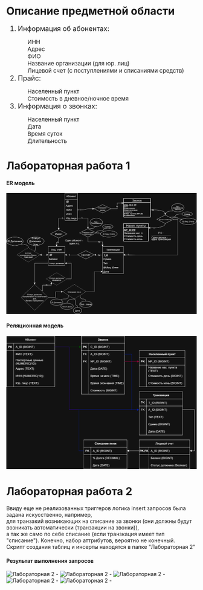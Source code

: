 <h1>Описание предметной области</h1>
<ol style="font-size: 18px;">
<li>Информация об абонентах:</li>
    <ul style="font-size: 15px; list-style-type: none;">
        <li>ИНН</li> 
        <li>Адрес</li> 
        <li>ФИО</li>
        <li>Название организации (для юр. лиц)</li>
        <li>Лицевой счет (с поступлениями и списаниями средств)</li>
    </ul>
<li>Прайс:</li>
    <ul style="font-size: 15px; list-style-type: none;"> 
        <li>Населенный пункт</li> 
        <li>Стоимость в дневное/ночное время</li> 
    </ul>
<li>Информация о звонках:</li> 
    <ul style="font-size: 15px; list-style-type: none;">
        <li>Населенный пункт</li> 
        <li>Дата</li> 
        <li>Время суток</li> 
        <li>Длительность</li>
    </ul>
</ol>

<h1>Лабораторная работа 1</h1>
<h4>ER модель</h4>
<img alt="Лабораторная 1.1" src="https://github.com/qa1etix/DB_20-PMI/blob/main/img/1.1.png">
<h4>Реляционная модель</h4>
<img alt="Лабораторная 1.2" src="https://github.com/qa1etix/DB_20-PMI/blob/main/img/1.2.png?raw=true">

<h1>Лабораторная работа 2</h2>
<p>Ввиду еще не реализованных триггеров логика insert запросов была задана искусственно, например, <br>
для транзакий возникающих на списание за звонки (они должны будут возникать автоматически (транзакции на звонки)), <br>
а так же само по себе списание (если транзкация имеет тип "списание"). Конечно, набор аттрибутов, вероятно не конечный.<br>
Скрипт создания таблиц и инсерты находятся в папке "Лабораторная 2" </p>
<h4>Результат выполнения запросов</h4>
<img alt="Лабораторная 2 - " src="">
<img alt="Лабораторная 2 - " src="">
<img alt="Лабораторная 2 - " src="">
<img alt="Лабораторная 2 - " src="">
<img alt="Лабораторная 2 - " src="">